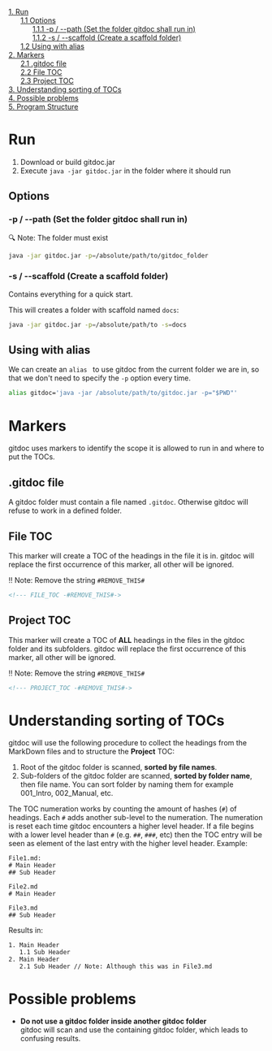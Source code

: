 <!--- PROJECT_TOC -->
[1. Run](readme.md#run)<br>
&nbsp;&nbsp;&nbsp;&nbsp;&nbsp;&nbsp;[1.1 Options](readme.md#options)<br>
&nbsp;&nbsp;&nbsp;&nbsp;&nbsp;&nbsp;&nbsp;&nbsp;&nbsp;&nbsp;&nbsp;&nbsp;[1.1.1 -p / --path (Set the folder gitdoc shall run in)](readme.md#-p----path-set-the-folder-gitdoc-shall-run-in)<br>
&nbsp;&nbsp;&nbsp;&nbsp;&nbsp;&nbsp;&nbsp;&nbsp;&nbsp;&nbsp;&nbsp;&nbsp;[1.1.2 -s / --scaffold (Create a scaffold folder)](readme.md#-s----scaffold-create-a-scaffold-folder)<br>
&nbsp;&nbsp;&nbsp;&nbsp;&nbsp;&nbsp;[1.2 Using with alias](readme.md#using-with-alias)<br>
[2. Markers](readme.md#markers)<br>
&nbsp;&nbsp;&nbsp;&nbsp;&nbsp;&nbsp;[2.1 .gitdoc file](readme.md#gitdoc-file)<br>
&nbsp;&nbsp;&nbsp;&nbsp;&nbsp;&nbsp;[2.2 File TOC](readme.md#file-toc)<br>
&nbsp;&nbsp;&nbsp;&nbsp;&nbsp;&nbsp;[2.3 Project TOC](readme.md#project-toc)<br>
[3. Understanding sorting of TOCs](readme.md#understanding-sorting-of-tocs)<br>
[4. Possible problems](readme.md#possible-problems)<br>
[5. Program Structure](001_Program_Structure/readme.md#program-structure)<br>
<!--- TOC_END -->




# Run

1. Download or build gitdoc.jar
2. Execute `java -jar gitdoc.jar`  in the folder where it should run

## Options

### -p / --path (Set the folder gitdoc shall run in)

:mag: Note: The folder must exist

```bash
java -jar gitdoc.jar -p=/absolute/path/to/gitdoc_folder
```

### -s / --scaffold (Create a scaffold folder)

Contains everything for a quick start. 

This will creates a folder with scaffold named `docs`:

```bash
java -jar gitdoc.jar -p=/absolute/path/to -s=docs
```

## Using with alias

We can create an `alias ` to use gitdoc from the current folder we are in, so that we don't need to specify the `-p` option every time.

```bash
alias gitdoc='java -jar /absolute/path/to/gitdoc.jar -p="$PWD"'
```

# Markers

gitdoc uses markers to identify the scope it is allowed to run in and where to put the TOCs.

## .gitdoc file

A gitdoc folder must contain a file named `.gitdoc`. Otherwise gitdoc will refuse to work in a defined folder.

## File TOC

This marker will create a TOC of the headings in the file it is in. gitdoc will replace the first occurrence of this marker, all other will be ignored.

:bangbang: Note: Remove the string `#REMOVE_THIS#`

```html
<!--- FILE_TOC -#REMOVE_THIS#->
```

## Project TOC

This marker will create a TOC of **ALL** headings in the files in the gitdoc folder and its subfolders. gitdoc will replace the first occurrence of this marker, all other will be ignored.

:bangbang: Note: Remove the string `#REMOVE_THIS#`

```html
<!--- PROJECT_TOC -#REMOVE_THIS#->
```

# Understanding sorting of TOCs

gitdoc will use the following procedure to collect the headings from the MarkDown files and to structure the **Project** TOC:

1. Root of the gitdoc folder is scanned, **sorted by file names**. 
2. Sub-folders of the gitdoc folder are scanned, **sorted by folder name**, then file name. You can sort folder by naming them for example 001_Intro, 002_Manual, etc.

The TOC numeration works by counting the amount of hashes (`#`) of headings. Each `#` adds another sub-level to the numeration. The numeration is reset each time gitdoc encounters a higher level header. If a file begins with a lower level header than `#` (e.g. `##`, `###`, etc) then the TOC entry will be seen as element of the last entry with the higher level header. Example:

```
File1.md:
# Main Header
## Sub Header

File2.md
# Main Header

File3.md
## Sub Header
```

Results in: 

```
1. Main Header
   1.1 Sub Header
2. Main Header
   2.1 Sub Header // Note: Although this was in File3.md
```

# Possible problems

- **Do not use a gitdoc folder inside another gitdoc folder**<br>gitdoc will scan and use the containing gitdoc folder, which leads to confusing results.
